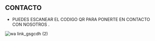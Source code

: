 ## CONTACTO 

- PUEDES ESCANEAR EL CODIGO QR PARA PONERTE EN CONTACTO CON NOSOTROS .

![wa link_gsgcdh (2)](https://user-images.githubusercontent.com/100168915/158906635-361174f8-e39d-4470-b19d-3bc8128df2ac.png)



